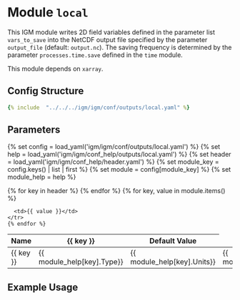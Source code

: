 # Module `local`

This IGM module writes 2D field variables defined in the parameter list `vars_to_save` into the NetCDF output file specified by the parameter `output_file` (default: `output.nc`). The saving frequency is determined by the parameter `processes.time.save` defined in the `time` module.

This module depends on `xarray`.

## Config Structure  
~~~yaml
{% include  "../../../igm/igm/conf/outputs/local.yaml" %}
~~~

## Parameters

{% set config = load_yaml('igm/igm/conf/outputs/local.yaml') %}
{% set help = load_yaml('igm/igm/conf_help/outputs/local.yaml') %}
{% set header = load_yaml('igm/igm/conf_help/header.yaml') %}
{% set module_key = config.keys() | list | first %}
{% set module = config[module_key] %}
{% set module_help = help %}

<table>
  <thead>
    <tr>
      <th>Name</th>
      {% for key in header %}
      <th>{{ key }}</th>
      {% endfor %}
      <th>Default Value</th>
    </tr>
  </thead>
  <tbody>
    {% for key, value in module.items() %}
    <tr>
      <td>{{ key }}</td>
      <td>{{ module_help[key].Type}}</td>
      <td>{{ module_help[key].Units}}</td>
      <td>{{ module_help[key].Description}}</td>

      <td>{{ value }}</td>
    </tr>
    {% endfor %}
  </tbody>
</table>

<script type="text/javascript">
  MathJax.Hub.Queue(["Typeset", MathJax.Hub]);
</script>

## Example Usage